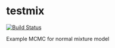 # testmix
[![Build Status](https://travis-ci.org/bobverity/testmix.png?branch=develop)](https://travis-ci.org/bobverity/testmix)

Example MCMC for normal mixture model

